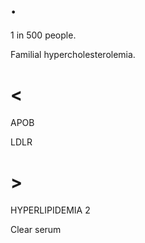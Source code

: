 # .

1 in 500 people.

Familial hypercholesterolemia.

# <

APOB

LDLR

# >

HYPERLIPIDEMIA 2

Clear serum
